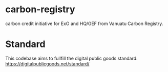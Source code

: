 # carbon-registry
carbon credit initiative for ExO and HQ/GEF from Vanuatu Carbon Registry.

# Standard
This codebase aims to fullfill the digital public goods standard:
https://digitalpublicgoods.net/standard/
